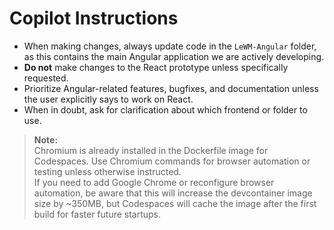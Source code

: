 # Copilot Instructions

- When making changes, always update code in the `LeWM-Angular` folder, as this contains the main Angular application we are actively developing.
- **Do not** make changes to the React prototype unless specifically requested.
- Prioritize Angular-related features, bugfixes, and documentation unless the user explicitly says to work on React.
- When in doubt, ask for clarification about which frontend or folder to use.

> **Note:**  
> Chromium is already installed in the Dockerfile image for Codespaces. Use Chromium commands for browser automation or testing unless otherwise instructed.  
> If you need to add Google Chrome or reconfigure browser automation, be aware that this will increase the devcontainer image size by ~350MB, but Codespaces will cache the image after the first build for faster future startups.